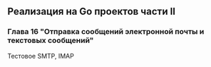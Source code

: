 ## Реализация на Go проектов части II
### Глава 16 "Отправка сообщений электронной почты и текстовых сообщений"
Тестовое SMTP, IMAP